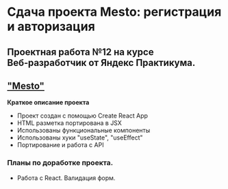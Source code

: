 # Сдача проекта Mesto: регистрация и авторизация 

## Проектная работа №12 на курсе Веб‑разработчик от Яндекс Практикума.

## ["Mesto"](https://foryp.github.io/react-mesto-auth/)

**Краткое описание проекта**
* Проект создан с помощью Create React App  
* HTML разметка портирована в JSX
* Использованы функциональные компоненты
* Использованы хуки "useState", "useEffect"
* Портирование и работа с API

### Планы по доработке проекта.  
* Работа с React. Валидация форм.